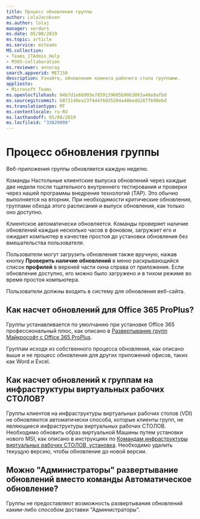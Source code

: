 ```yaml
---
title: Процесс обновления группы
author: LolaJacobsen
ms.author: lolaj
manager: serdars
ms.date: 05/08/2019
ms.topic: article
ms.service: msteams
MS.collection:
- Teams_ITAdmin_Help
- M365-collaboration
ms.reviewer: annaray
search.appverid: MET150
description: Узнайте, обновление клиента рабочего стола группами.
appliesto:
- Microsoft Teams
ms.openlocfilehash: 04b7d1e66905e7859139605b90b3093a48e8afbd
ms.sourcegitcommit: b072148ea13f4d4f6035204a48bedd287fb90ebd
ms.translationtype: MT
ms.contentlocale: ru-RU
ms.lasthandoff: 05/08/2019
ms.locfileid: "33829098"
---
```

# <a name="teams-update-process"></a>Процесс обновления группы

Веб-приложения группы обновляется каждую неделю.

Команды Настольные клиентские выпуска обновлений через каждые две недели после тщательного внутреннего тестирования и проверки через нашей программы внедрения технологий (TAP). Это обычно выполняется на вторник. При необходимости критические обновления, группами обхода этого расписания и выпуск обновления, как только оно доступно.

Клиентское автоматически обновляется. Команды проверяет наличие обновлений каждые несколько часов в фоновом, загружает его и ожидает компьютер в качестве простоя до установки обновления без вмешательства пользователя.

Пользователи могут загрузить обновления также вручную, нажав кнопку **Проверить наличие обновлений** в меню раскрывающийся список **профилей** в верхней части окна справа от приложения. Если обновление доступно, его можно было загружено и в тихом режиме во время простоя компьютера.

Пользователи должны входить в систему для обновления веб-сайта.

## <a name="what-about-updates-to-office-365-proplus"></a>Как насчет обновлений для Office 365 ProPlus?

Группы устанавливается по умолчанию при установке Office 365 профессиональный плюс, как описано в [Развертывание групп Майкрософт с Office 365 ProPlus](https://docs.microsoft.com/DeployOffice/teams-install). 

Группам исходя из собственного процесса обновления, как описано выше и не процесс обновления для других приложений офисов, таких как Word и Excel.

## <a name="what-about-updates-to-teams-on-vdi"></a>Как насчет обновлений к группам на инфраструктуры виртуальных рабочих СТОЛОВ?

Группы клиентов на инфраструктуры виртуальных рабочих столов (VDI) не обновляются автоматически способа, которые клиенты групп, не являющиеся инфраструктуры виртуальных рабочих СТОЛОВ. Необходимо обновить образ виртуальной Машины путем установки нового MSI, как описано в инструкциях по [Командам инфраструктуры виртуальных рабочих СТОЛОВ, установка](https://docs.microsoft.com/microsoftteams/teams-for-vdi#install-teams-on-vdi). Необходимо удалить текущую версию, чтобы обновление до новой версии.

## <a name="can-admins-deploy-updates-instead-of-teams-auto-updating"></a>Можно "Администраторы" развертывание обновлений вместо команды Автоматическое обновление?

Группы не предоставляют возможность развертывания обновлений каким-либо способом доставки "Администраторы".
